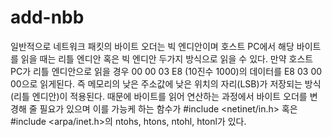 # add-nbb

일반적으로 네트워크 패킷의 바이트 오더는 빅 엔디안이며 호스트 PC에서 해당 바이트를 읽을 때는 리틀 엔디안 혹은 빅 엔디안 두가지 방식으로 읽을 수 있다.
만약 호스트 PC가 리틀 엔디안으로 읽을 경우 00 00 03 E8 (10진수 1000)의 데이터를 E8 03 00 00으로 읽게된다. 즉 메모리의 낮은 주소값에 낮은 위치의 자리(LSB)가 저장되는 방식(리틀 엔디안)이 적용된다.
때문에 바이트를 읽어 연산하는 과정에서 바이트 오더를 변경해 줄 필요가 있으며 이를 가능케 하는 함수가 #include <netinet/in.h> 혹은 #include <arpa/inet.h>의 ntohs, htons, ntohl, htonl가 있다.

